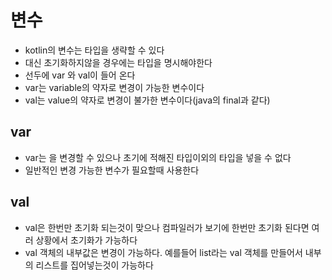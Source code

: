# 변수

- kotlin의 변수는 타입을 생략할 수 있다
- 대신 초기화하지않을 경우에는 타입을 명시해야한다
- 선두에 var 와 val이 들어 온다
- var는 variable의 약자로 변경이 가능한 변수이다
- val는 value의 약자로 변경이 불가한 변수이다(java의 final과 같다)

## var

- var는 을 변경할 수 있으나 초기에 적해진 타입이외의 타입을 넣을 수 없다
- 일반적인 변경 가능한 변수가 필요할때 사용한다

## val

- val은 한번만 초기화 되는것이 맞으나 컴파일러가 보기에 한번만 초기화 된다면 여러 상황에서 초기화가 가능하다
- val 객체의 내부값은 변경이 가능하다. 예를들어 list라는 val 객체를 만들어서 내부의 리스트를 집어넣는것이 가능하다

